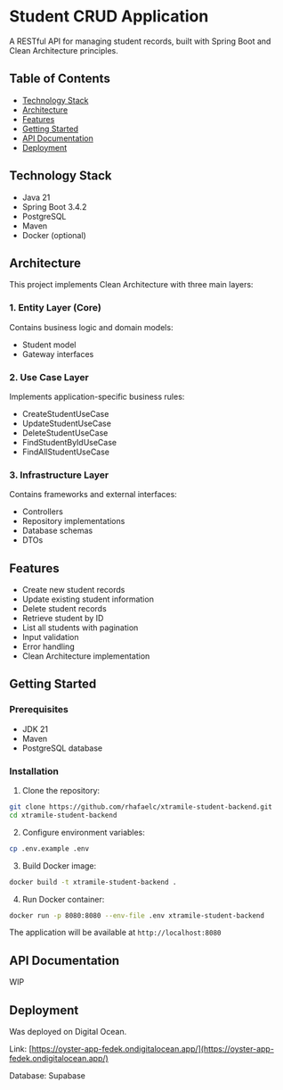 # Student CRUD Application

A RESTful API for managing student records, built with Spring Boot and Clean Architecture principles.

## Table of Contents
- [Technology Stack](#technology-stack)
- [Architecture](#architecture)
- [Features](#features)
- [Getting Started](#getting-started)
- [API Documentation](#api-documentation)
- [Deployment](#deployment)

## Technology Stack
- Java 21
- Spring Boot 3.4.2
- PostgreSQL
- Maven
- Docker (optional)

## Architecture
This project implements Clean Architecture with three main layers:

### 1. Entity Layer (Core)
Contains business logic and domain models:
- Student model
- Gateway interfaces


### 2. Use Case Layer
Implements application-specific business rules:
- CreateStudentUseCase
- UpdateStudentUseCase
- DeleteStudentUseCase
- FindStudentByIdUseCase
- FindAllStudentUseCase


### 3. Infrastructure Layer
Contains frameworks and external interfaces:
- Controllers
- Repository implementations
- Database schemas
- DTOs

## Features
- Create new student records
- Update existing student information
- Delete student records
- Retrieve student by ID
- List all students with pagination
- Input validation
- Error handling
- Clean Architecture implementation

## Getting Started

### Prerequisites
- JDK 21
- Maven
- PostgreSQL database

### Installation

1. Clone the repository:

```bash
git clone https://github.com/rhafaelc/xtramile-student-backend.git
cd xtramile-student-backend
```

2. Configure environment variables:

```bash
cp .env.example .env
```

3. Build Docker image:
```bash
docker build -t xtramile-student-backend .
```

4. Run Docker container:
```bash
docker run -p 8080:8080 --env-file .env xtramile-student-backend
```

The application will be available at `http://localhost:8080`

## API Documentation

WIP 

## Deployment
Was deployed on Digital Ocean.

Link: [https://oyster-app-fedek.ondigitalocean.app/](https://oyster-app-fedek.ondigitalocean.app/)

Database: Supabase
